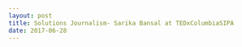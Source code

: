 ```yaml
---
layout: post
title: Solutions Journalism- Sarika Bansal at TEDxColumbiaSIPA
date: 2017-06-28
---
```


